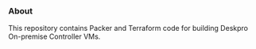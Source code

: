 ### About

This repository contains Packer and Terraform code for building Deskpro 
On-premise Controller VMs.
